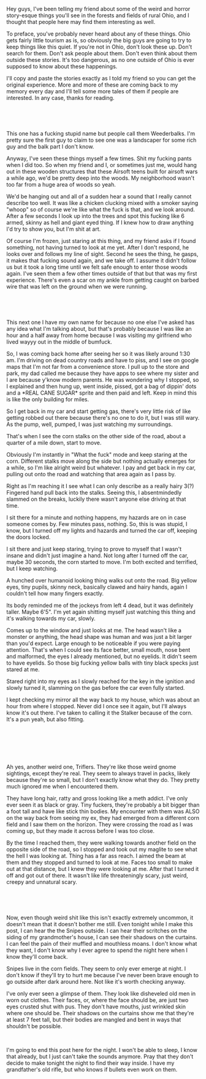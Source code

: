 Hey guys, I've been telling my friend about some of the weird and horror story-esque things you'll see in the forests and fields of rural Ohio, and I thought that people here may find them interesting as well.

To preface, you've probably never heard about any of these things. Ohio gets fairly little tourism as is, so obviously the big guys are going to try to keep things like this quiet. If you're not in Ohio, don't look these up. Don't search for them. Don't ask people about them. Don't even think about them outside these stories. It's too dangerous, as no one outside of Ohio is ever supposed to know about these happenings.

I'll copy and paste the stories exactly as I told my friend so you can get the original experience. More and more of these are coming back to my memory every day and I'll tell some more tales of them if people are interested. In any case, thanks for reading.

&#x200B;

&#x200B;

This one has a fucking stupid name but people call them Weederbalks. I'm pretty sure the first guy to claim to see one was a landscaper for some rich guy and the balk part I don't know.

Anyway, I've seen these things myself a few times. Shit my fucking pants when I did too. So when my friend and I, or sometimes just me, would hang out in these wooden structures that these Airsoft teens built for airsoft wars a while ago, we'd be pretty deep into the woods. My neighborhood wasn't too far from a huge area of woods so yeah.

We'd be hanging out and all of a sudden hear a sound that I really cannot describe too well. It was like a chicken clucking mixed with a smoker saying "whoop" so of course we're like what the fuck is that, and we look around. After a few seconds I look up into the trees and spot this fucking like 6 armed, skinny as hell and giant eyed thing. If I knew how to draw anything I'd try to show you, but I'm shit at art.

Of course I'm frozen, just staring at this thing, and my friend asks if I found something, not having turned to look at me yet. After I don't respond, he looks over and follows my line of sight. Second he sees the thing, he gasps, it makes that fucking sound again, and we take off. I assume it didn't follow us but it took a long time until we felt safe enough to enter those woods again. I've seen them a few other times outside of that but that was my first experience. There's even a scar on my ankle from getting caught on barbed wire that was left on the ground when we were running.

&#x200B;

&#x200B;

This next one I have my own name for because no one else I've asked has any idea what I'm talking about, but that's probably because I was like an hour and a half away from home because I was visiting my girlfriend who lived wayyy out in the middle of bumfuck.

So, I was coming back home after seeing her so it was likely around 1:30 am. I'm driving on dead country roads and have to piss, and I see on google maps that I'm not far from a convenience store. I pull up to the store and park, my dad called me because they have apps to see where my sister and I are because y'know modern parents. He was wondering why I stopped, so I explained and then hung up, went inside, pissed, got a bag of dippin' dots and a \*REAL CANE SUGAR\* sprite and then paid and left. Keep in mind this is like the only building for miles.

So I get back in my car and start getting gas, there's very little risk of like getting robbed out there because there's no one to do it, but I was still wary. As the pump, well, pumped, I was just watching my surroundings.

That's when I see the corn stalks on the other side of the road, about a quarter of a mile down, start to move.

Obviously I'm instantly in "What the fuck" mode and keep staring at the corn. Different stalks move along the side but nothing actually emerges for a while, so I'm like alright weird but whatever. I pay and get back in my car, pulling out onto the road and watching that area again as I pass by.

Right as I'm reaching it I see what I can only describe as a really hairy 3(?) Fingered hand pull back into the stalks. Seeing this, I absentmindedly slammed on the breaks, luckily there wasn't anyone else driving at that time.

I sit there for a minute and nothing happens, my hazards are on in case someone comes by. Few minutes pass, nothing. So, this is was stupid, I know, but I turned off my lights and hazards and turned the car off, keeping the doors locked.

I sit there and just keep staring, trying to prove to myself that I wasn't insane and didn't just imagine a hand. Not long after I turned off the car, maybe 30 seconds, the corn started to move. I'm both excited and terrified, but I keep watching.

A hunched over humanoid looking thing walks out onto the road. Big yellow eyes, tiny pupils, skinny neck, basically clawed and hairy hands, again I couldn't tell how many fingers exactly.

Its body reminded me of the jockeys from left 4 dead, but it was definitely taller. Maybe 6'5". I'm yet again shitting myself just watching this thing and it's walking towards my car, slowly.

Comes up to the window and just looks at me. The head wasn't like a monster or anything, the head shape was human and was just a bit larger than you'd expect. Large enough to be noticeable if you were paying attention. That's when I could see its face better, small mouth, nose bent and malformed, the eyes I already mentioned, but no eyelids. It didn't seem to have eyelids. So those big fucking yellow balls with tiny black specks just stared at me.

Stared right into my eyes as I slowly reached for the key in the ignition and slowly turned it, slamming on the gas before the car even fully started.

I kept checking my mirror all the way back to my house, which was about an hour from where I stopped. Never did I once see it again, but I'll always know it's out there. I've taken to calling it the Stalker because of the corn. It's a pun yeah, but also fitting.

&#x200B;

&#x200B;

&#x200B;

Ah yes, another weird one, Triflers. They're like those weird gnome sightings, except they're real. They seem to always travel in packs, likely because they're so small, but I don't exactly know what they do. They pretty much ignored me when I encountered them.

They have long hair, ratty and gross looking like a meth addict. I've only ever seen it as black or gray. Tiny fuckers, they're probably a bit bigger than a foot tall and have like stick thin bodies. My encounter with them was ALSO on the way back from seeing my ex, they had emerged from a different corn field and I saw them on the horizon. They were crossing the road as I was coming up, but they made it across before I was too close.

By the time I reached them, they were walking towards another field on the opposite side of the road, so I stopped and took out my maglite to see what the hell I was looking at. Thing has a far ass reach. I aimed the beam at them and they stopped and turned to look at me. Faces too small to make out at that distance, but I knew they were looking at me. After that I turned it off and got out of there. It wasn't like life threateningly scary, just weird, creepy and unnatural scary.

&#x200B;

&#x200B;

Now, even though weird shit like this isn't exactly extremely uncommon, it doesn't mean that it doesn't bother me still. Even tonight while I make this post, I can hear the the Snipes outside. I can hear their scritches on the siding of my grandmother's house, I can see their shadows on the curtains. I can feel the pain of their muffled and mouthless moans. I don't know what they want, I don't know why I ever agree to spend the night here when I know they'll come back.

Snipes live in the corn fields. They seem to only ever emerge at night. I don't know if they'll try to hurt me because I've never been brave enough to go outside after dark around here. Not like it's worth checking anyway.

I've only ever seen a glimpse of them. They look like disheveled old men in worn out clothes. Their faces, or, where the face should be, are just two eyes crusted shut with pus. They don't have mouths, just wrinkled skin where one should be. Their shadows on the curtains show me that they're at least 7 feet tall, but their bodies are mangled and bent in ways that shouldn't be possible.

&#x200B;

I'm going to end this post here for the night. I won't be able to sleep, I know that already, but I just can't take the sounds anymore. Pray that they don't decide to make tonight the night to find their way inside. I have my grandfather's old rifle, but who knows if bullets even work on them.